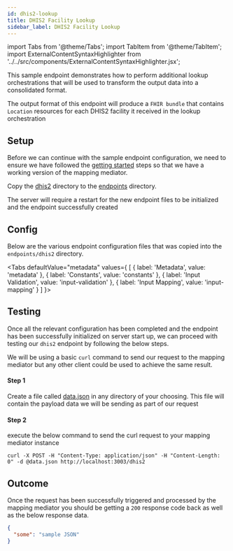 ```yaml
---
id: dhis2-lookup
title: DHIS2 Facility Lookup
sidebar_label: DHIS2 Facility Lookup
---
```


import Tabs from '@theme/Tabs';
import TabItem from '@theme/TabItem';
import ExternalContentSyntaxHighlighter from '../../src/components/ExternalContentSyntaxHighlighter.jsx';

This sample endpoint demonstrates how to perform additional lookup orchestrations that will be used to transform the output data into a consolidated format.

The output format of this endpoint will produce a `FHIR bundle` that contains `Location` resources for each DHIS2 facility it received in the lookup orchestration

## Setup

Before we can continue with the sample endpoint configuration, we need to ensure we have followed the [getting started](../gettingStarted/setup.md) steps so that we have a working version of the mapping mediator.

Copy the [dhis2](https://github.com/jembi/openhim-mediator-mapping/tree/master/samples/endpoints/dhis2) directory to the [endpoints](https://github.com/jembi/openhim-mediator-mapping/tree/master/endpoints) directory.

The server will require a restart for the new endpoint files to be initialized and the endpoint successfully created

## Config

Below are the various endpoint configuration files that was copied into the `endpoints/dhis2` directory.

<Tabs
  defaultValue="metadata"
  values={
    [
      { label: 'Metadata', value: 'metadata' },
      { label: 'Constants', value: 'constants' },
      { label: 'Input Validation', value: 'input-validation' },
      { label: 'Input Mapping', value: 'input-mapping' }
    ]
  }>
  <TabItem value="metadata">
    <ExternalContentSyntaxHighlighter
      url="https://raw.githubusercontent.com/jembi/openhim-mediator-mapping/master/samples/endpoints/dhis2/constant.json"
      language="json"
    />
  </TabItem>
  <TabItem value="constants">
    <ExternalContentSyntaxHighlighter
      url="https://raw.githubusercontent.com/jembi/openhim-mediator-mapping/master/samples/endpoints/dhis2/constant.json"
      language="json"
    />
  </TabItem>
  <TabItem value="input-validation">
    <ExternalContentSyntaxHighlighter
      url="https://raw.githubusercontent.com/jembi/openhim-mediator-mapping/master/samples/endpoints/dhis2/constant.json"
      language="json"
    />
  </TabItem>
  <TabItem value="input-mapping">
    <ExternalContentSyntaxHighlighter
      url="https://raw.githubusercontent.com/jembi/openhim-mediator-mapping/master/samples/endpoints/dhis2/constant.json"
      language="json"
    />
  </TabItem>
</Tabs>

## Testing

Once all the relevant configuration has been completed and the endpoint has been successfully initialized on server start up, we can proceed with testing our `dhis2` endpoint by following the below steps.

We will be using a basic `curl` command to send our request to the mapping mediator but any other client could be used to achieve the same result.

#### Step 1

Create a file called [data.json](https://github.com/jembi/openhim-mediator-mapping/tree/master/samples/inputData/dhis2.json) in any directory of your choosing. This file will contain the payload data we will be sending as part of our request

<ExternalContentSyntaxHighlighter
  url="https://github.com/jembi/openhim-mediator-mapping/tree/master/samples/inputData/dhis2.json"
  language="json"
/>

#### Step 2

execute the below command to send the curl request to your mapping mediator instance

```curl
curl -X POST -H "Content-Type: application/json" -H "Content-Length: 0" -d @data.json http://localhost:3003/dhis2
```

## Outcome

Once the request has been successfully triggered and processed by the mapping mediator you should be getting a `200` response code back as well as the below response data.

```json
{
  "some": "sample JSON"
}
```
